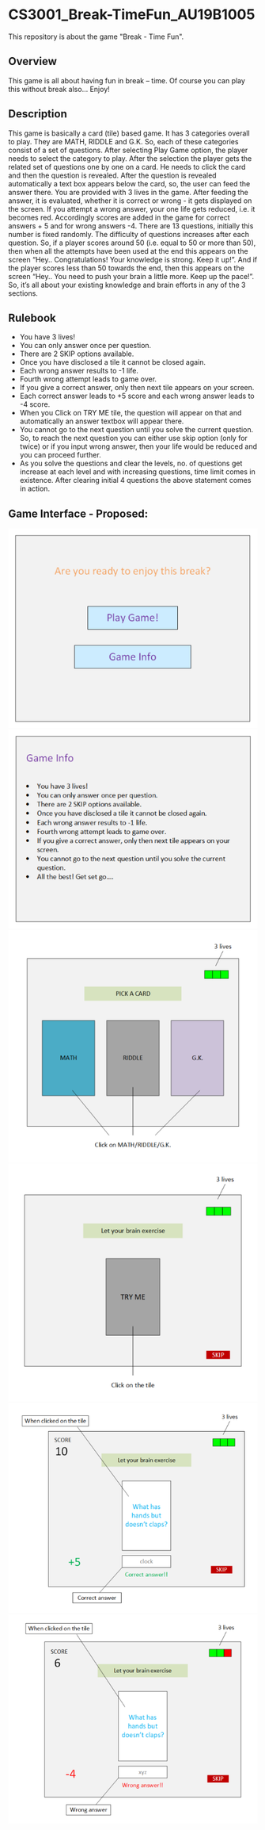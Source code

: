 # CS3001_Break-TimeFun_AU19B1005
This repository is about the game "Break - Time Fun".

## Overview

This game is all about having fun in break – time. Of course you can play this without break also… Enjoy!

## Description

This game is basically a card (tile) based game. It has 3 categories overall to play. They are MATH, RIDDLE and G.K.
So, each of these categories consist of a set of questions. After selecting Play Game option, the player needs to select the category to play. After the selection the player gets the related set of questions one by one on a card. He needs to click the card and then the question is revealed. After the question is revealed automatically a text box appears below the card, so, the user can feed the answer there. You are provided with 3 lives in the game. After feeding the answer, it is evaluated, whether it is correct or wrong - it gets displayed on the screen. If you attempt a wrong answer, your one life gets reduced, i.e. it becomes red. Accordingly scores are added in the game for correct answers + 5 and for wrong answers -4. There are 13 questions, initially this number is fixed randomly. The difficulty of questions increases after each question. So, if a player scores around 50 (i.e. equal to 50 or more than 50), then when all the attempts have been used at the end this appears on the screen “Hey.. Congratulations! Your knowledge is strong. Keep it up!”. And if the player scores less than 50 towards the end, then this appears on the screen “Hey.. You need to push your brain a little more. Keep up the pace!”. So, it’s all about your existing knowledge and brain efforts in any of the 3 sections.

## Rulebook

* You have 3 lives!
* You can only answer once per question.
* There are 2 SKIP options available. 
* Once you have disclosed a tile it cannot be closed again.
* Each wrong answer results to -1 life.
* Fourth wrong attempt leads to game over.
* If you give a correct answer, only then next tile appears on your screen.
* Each correct answer leads to +5 score and each wrong answer leads to -4 score. 
* When you Click on TRY ME tile, the question will appear on that and automatically an answer textbox will appear there.
* You cannot go to the next question until you solve the current question. So, to reach the next question you can either use skip option (only for twice) or if you input wrong answer, then your life would be reduced and you can proceed further.
* As you solve the questions and clear the levels, no. of questions get increase at each level and with increasing questions, time limit comes in existence. After clearing initial 4 questions the above statement comes in action.

## Game Interface - Proposed:

![Image](https://github.com/MuskanJain13/CS3001_Break-TimeFun_AU19B1005/blob/readme-edits/page_1.png)
![Image](https://github.com/MuskanJain13/CS3001_Break-TimeFun_AU19B1005/blob/readme-edits/page_2.png)
![Image](https://github.com/MuskanJain13/CS3001_Break-TimeFun_AU19B1005/blob/readme-edits/page_3.png)
![Image](https://github.com/MuskanJain13/CS3001_Break-TimeFun_AU19B1005/blob/readme-edits/page_4.png)
![Image](https://github.com/MuskanJain13/CS3001_Break-TimeFun_AU19B1005/blob/readme-edits/page_5.png)
![Image](https://github.com/MuskanJain13/CS3001_Break-TimeFun_AU19B1005/blob/readme-edits/page_6.png)

